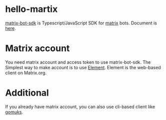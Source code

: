# hello-martix

[matrix-bot-sdk](https://github.com/turt2live/matrix-bot-sdk) is Typescript/JavaScript SDK for [matrix](https://github.com/matrix-org) bots.
Document is [here](https://turt2live.github.io/matrix-bot-sdk/index.html).

# Matrix account

You need matrix account and access token to use matrix-bot-sdk. The Simplest way to make account is to use [Element](https://app.element.io/).
Element is the web-based client on Matrix.org.

# Additional

If you already have matrix account, you can also use cli-based client like [gomuks](https://github.com/tulir/gomuks).
